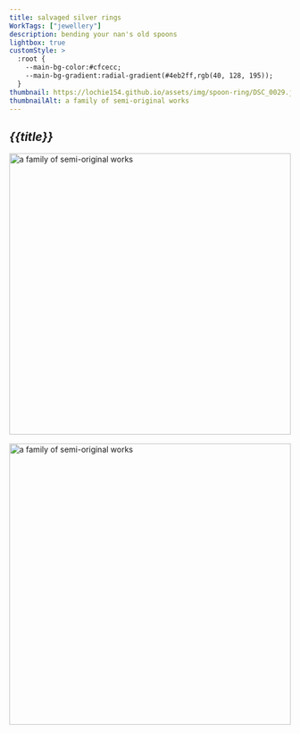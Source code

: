 ```yaml
---
title: salvaged silver rings
WorkTags: ["jewellery"]
description: bending your nan's old spoons
lightbox: true
customStyle: >
  :root {
    --main-bg-color:#cfcecc;
    --main-bg-gradient:radial-gradient(#4eb2ff,rgb(40, 128, 195));
  }
thumbnail: https://lochie154.github.io/assets/img/spoon-ring/DSC_0029.jpeg
thumbnailAlt: a family of semi-original works
---
```


## *{{title}}*

<div style="display: grid; grid-template-columns: repeat(1, 1fr); gap: 1rem;">
  <img src="https://lochie154.github.io/assets/img/spoon-ring/DSC_0029.jpeg" alt="a family of semi-original works" style="width: 100%; aspect-ratio: 1 / 1; object-fit: cover;">
  <img src="https://lochie154.github.io/assets/img/spoon-ring/DSC_0030.jpeg" alt="a family of semi-original works" style="width: 100%; aspect-ratio: 1 / 1; object-fit: cover;">
</div>

